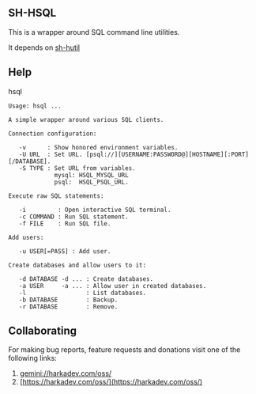 ## SH-HSQL

This is a wrapper around SQL command line utilities.

It depends on [sh-hutil](https://github.com/harkaitz/sh-hrest)

## Help

hsql

    Usage: hsql ...
    
    A simple wrapper around various SQL clients.
    
    Connection configuration:
    
       -v      : Show honored environment variables.
       -U URL  : Set URL. [psql://][USERNAME:PASSWORD@][HOSTNAME][:PORT][/DATABASE].
       -S TYPE : Set URL from variables.
                 mysql: HSQL_MYSQL_URL
                 psql:  HSQL_PSQL_URL.
    
    Execute raw SQL statements:
    
       -i         : Open interactive SQL terminal.
       -c COMMAND : Run SQL statement.
       -f FILE    : Run SQL file.
    
    Add users:
    
       -u USER[=PASS] : Add user.
    
    Create databases and allow users to it:
    
       -d DATABASE -d ... : Create databases.
       -a USER     -a ... : Allow user in created databases.
       -l                 : List databases.
       -b DATABASE        : Backup.
       -r DATABASE        : Remove.

## Collaborating

For making bug reports, feature requests and donations visit one of the
following links:

1. [gemini://harkadev.com/oss/](gemini://harkadev.com/oss/)
2. [https://harkadev.com/oss/](https://harkadev.com/oss/)

